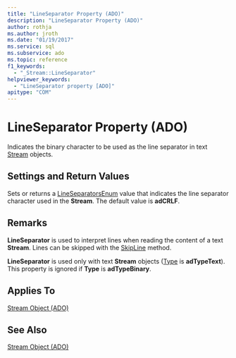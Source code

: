 ```yaml
---
title: "LineSeparator Property (ADO)"
description: "LineSeparator Property (ADO)"
author: rothja
ms.author: jroth
ms.date: "01/19/2017"
ms.service: sql
ms.subservice: ado
ms.topic: reference
f1_keywords:
  - "_Stream::LineSeparator"
helpviewer_keywords:
  - "LineSeparator property [ADO]"
apitype: "COM"
---
```

# LineSeparator Property (ADO)
Indicates the binary character to be used as the line separator in text [Stream](./stream-object-ado.md) objects.  
  
## Settings and Return Values  
 Sets or returns a [LineSeparatorsEnum](./lineseparatorsenum.md) value that indicates the line separator character used in the **Stream**. The default value is **adCRLF**.  
  
## Remarks  
 **LineSeparator** is used to interpret lines when reading the content of a text **Stream**. Lines can be skipped with the [SkipLine](./skipline-method.md) method.  
  
 **LineSeparator** is used only with text **Stream** objects ([Type](./type-property-ado-stream.md) is **adTypeText**). This property is ignored if **Type** is **adTypeBinary**.  
  
## Applies To  
 [Stream Object (ADO)](./stream-object-ado.md)  
  
## See Also  
 [Stream Object (ADO)](./stream-object-ado.md)